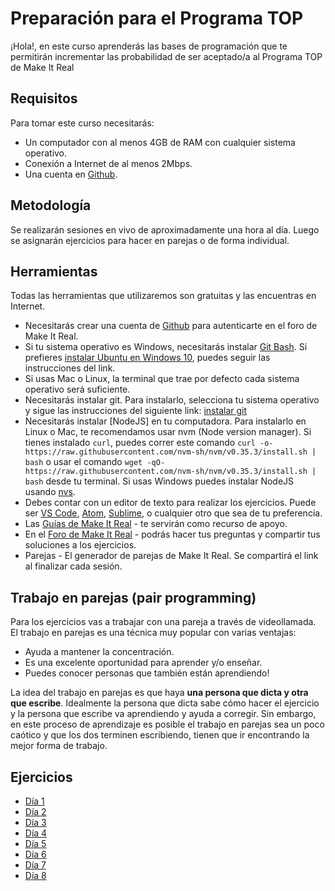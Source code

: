# Preparación para el Programa TOP

¡Hola!, en este curso aprenderás las bases de programación que te permitirán incrementar las probabilidad de ser aceptado/a al Programa TOP de Make It Real

## Requisitos

Para tomar este curso necesitarás:

- Un computador con al menos 4GB de RAM con cualquier sistema operativo.
- Conexión a Internet de al menos 2Mbps.
- Una cuenta en [Github](https://github.com/).

## Metodología

Se realizarán sesiones en vivo de aproximadamente una hora al día. Luego se asignarán ejercicios para hacer en parejas o de forma individual.

## Herramientas

Todas las herramientas que utilizaremos son gratuitas y las encuentras en Internet.

- Necesitarás crear una cuenta de [Github](https://github.com/) para autenticarte en el foro de Make It Real.
- Si tu sistema operativo es Windows, necesitarás instalar [Git Bash](https://git-scm.com/download/win). Si prefieres [instalar Ubuntu en Windows 10](https://ubuntu.com/tutorials/ubuntu-on-windows#1-overview), puedes seguir las instrucciones del link.
- Si usas Mac o Linux, la terminal que trae por defecto cada sistema operativo será suficiente.
- Necesitarás instalar git. Para instalarlo, selecciona tu sistema operativo y sigue las instrucciones del siguiente link: [instalar git](https://git-scm.com/download/)
- Necesitarás instalar [NodeJS] en tu computadora. Para instalarlo en Linux o Mac, te recomendamos usar nvm (Node version manager). Si tienes instalado `curl`, puedes correr este comando `curl -o- https://raw.githubusercontent.com/nvm-sh/nvm/v0.35.3/install.sh | bash` o usar el comando `wget -qO- https://raw.githubusercontent.com/nvm-sh/nvm/v0.35.3/install.sh | bash` desde tu terminal. Si usas Windows puedes instalar NodeJS usando [nvs](https://github.com/jasongin/nvs).
- Debes contar con un editor de texto para realizar los ejercicios. Puede ser [VS Code](https://code.visualstudio.com/), [Atom](https://atom.io/), [Sublime](https://www.sublimetext.com/), o cualquier otro que sea de tu preferencia.
- Las [Guías de Make It Real](https://guias.makeitreal.camp/javascript-i) - te servirán como recurso de apoyo.
- En el [Foro de Make It Real](https://foro.makeitreal.camp/) - podrás hacer tus preguntas y compartir tus soluciones a los ejercicios.
- Parejas - El generador de parejas de Make It Real. Se compartirá el link al finalizar cada sesión.

## Trabajo en parejas (pair programming)

Para los ejercicios vas a trabajar con una pareja a través de videollamada. El trabajo en parejas es una técnica muy popular con varias ventajas:

- Ayuda a mantener la concentración.
- Es una excelente oportunidad para aprender y/o enseñar.
- Puedes conocer personas que también están aprendiendo!

La idea del trabajo en parejas es que haya **una persona que dicta y otra que escribe**. Idealmente la persona que dicta sabe cómo hacer el ejercicio y la persona que escribe va aprendiendo y ayuda a corregir. Sin embargo, en este proceso de aprendizaje es posible el trabajo en parejas sea un poco caótico y que los dos terminen escribiendo, tienen que ir encontrando la mejor forma de trabajo.

## Ejercicios
- [Día 1](dia-1.md)
- [Día 2](dia-2.md)
- [Día 3](dia-3.md)
- [Día 4](dia-4.md)
- [Día 5](dia-5.md)
- [Día 6](dia-6.md)
- [Día 7](dia-7.md)
- [Día 8](dia-8.md)
